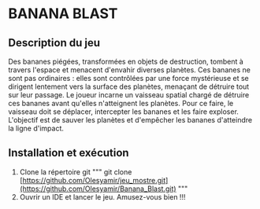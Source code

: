 # BANANA BLAST

## Description du jeu
Des bananes piégées, transformées en objets de destruction, tombent à travers l'espace et menacent d'envahir diverses planètes. Ces bananes ne sont pas ordinaires : elles sont contrôlées par une force mystérieuse et se dirigent lentement vers la surface des planètes, menaçant de détruire tout sur leur passage. Le joueur incarne un vaisseau spatial chargé de détruire ces bananes avant qu'elles n'atteignent les planètes. Pour ce faire, le vaisseau doit se déplacer, intercepter les bananes et les faire exploser. L'objectif est de sauver les planètes et d'empêcher les bananes d'atteindre la ligne d'impact.

## Installation et exécution
1. Clone la répertoire git
"""
git clone [https://github.com/Olesyamir/jeu_mostre.git](https://github.com/Olesyamir/Banana_Blast.git)
"""
3. Ouvrir un IDE et lancer le jeu. Amusez-vous bien !!! 



